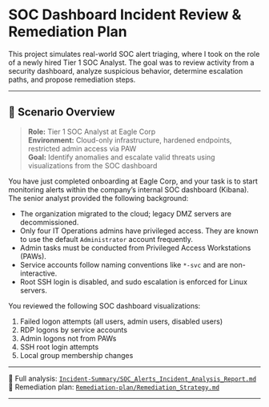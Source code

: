 # SOC Dashboard Incident Review & Remediation Plan

This project simulates real-world SOC alert triaging, where I took on the role of a newly hired Tier 1 SOC Analyst. The goal was to review activity from a security dashboard, analyze suspicious behavior, determine escalation paths, and propose remediation steps.

---

## 🎯 Scenario Overview

> **Role:** Tier 1 SOC Analyst at Eagle Corp  
> **Environment:** Cloud-only infrastructure, hardened endpoints, restricted admin access via PAW  
> **Goal:** Identify anomalies and escalate valid threats using visualizations from the SOC dashboard

You have just completed onboarding at Eagle Corp, and your task is to start monitoring alerts within the company’s internal SOC dashboard (Kibana). The senior analyst provided the following background:

- The organization migrated to the cloud; legacy DMZ servers are decommissioned.
- Only four IT Operations admins have privileged access. They are known to use the default `Administrator` account frequently.
- Admin tasks must be conducted from Privileged Access Workstations (PAWs).
- Service accounts follow naming conventions like `*-svc` and are non-interactive.
- Root SSH login is disabled, and sudo escalation is enforced for Linux servers.


You reviewed the following SOC dashboard visualizations:
1. Failed logon attempts (all users, admin users, disabled users)
2. RDP logons by service accounts
3. Admin logons not from PAWs
4. SSH root login attempts
5. Local group membership changes

---

📁 Full analysis: [`Incident-Summary/SOC_Alerts_Incident_Analysis_Report.md`](Incident-Summary/SOC_Alerts_Incident_Analysis_Report.md)  
📁 Remediation plan: [`Remediation-plan/Remediation_Strategy.md`](Remediation-plan/Remediation_Strategy.md)

---
